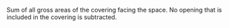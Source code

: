 Sum of all gross areas of the covering facing the space. No opening that is included in the covering is subtracted.

